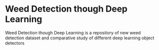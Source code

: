 # Weed Detection though Deep Learning
 Weed Detection though Deep Learning is a repository of new weed detection dataset and comparative study of different deep learning object detectors
